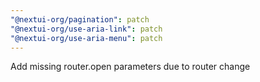 ```yaml
---
"@nextui-org/pagination": patch
"@nextui-org/use-aria-link": patch
"@nextui-org/use-aria-menu": patch
---
```


Add missing router.open parameters due to router change